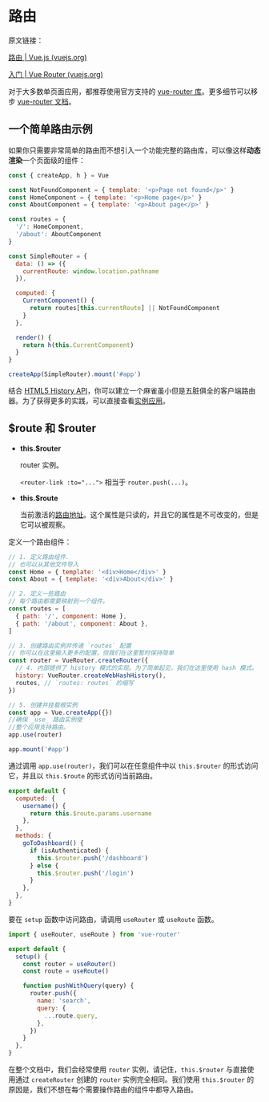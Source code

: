 # 路由

原文链接：

[路由 | Vue.js (vuejs.org)](https://v3.cn.vuejs.org/guide/routing.html)

[入门 | Vue Router (vuejs.org)](https://next.router.vuejs.org/zh/guide/)

对于大多数单页面应用，都推荐使用官方支持的 [vue-router 库](https://github.com/vuejs/vue-router-next)。更多细节可以移步 [vue-router 文档](https://next.router.vuejs.org/)。

## 一个简单路由示例

如果你只需要非常简单的路由而不想引入一个功能完整的路由库，可以像这样**动态渲染**一个页面级的组件：

```js
const { createApp, h } = Vue

const NotFoundComponent = { template: '<p>Page not found</p>' }
const HomeComponent = { template: '<p>Home page</p>' }
const AboutComponent = { template: '<p>About page</p>' }

const routes = {
  '/': HomeComponent,
  '/about': AboutComponent
}

const SimpleRouter = {
  data: () => ({
    currentRoute: window.location.pathname
  }),

  computed: {
    CurrentComponent() {
      return routes[this.currentRoute] || NotFoundComponent
    }
  },

  render() {
    return h(this.CurrentComponent)
  }
}

createApp(SimpleRouter).mount('#app')
```

结合 [HTML5 History API](https://developer.mozilla.org/zh-CN/docs/Web/API/History_API/Working_with_the_History_API)，你可以建立一个麻雀虽小但是五脏俱全的客户端路由器。为了获得更多的实践，可以直接查看[实例应用](https://github.com/phanan/vue-3.0-simple-routing-example)。

## $route 和 $router

- **this.$router**

  router 实例。

  `<router-link :to="...">` 相当于 `router.push(...)`。

- **this.$route**

  当前激活的[路由地址](https://next.router.vuejs.org/zh/api/#routelocationnormalized)。这个属性是只读的，并且它的属性是不可改变的，但是它可以被观察。

定义一个路由组件：

```js
// 1. 定义路由组件.
// 也可以从其他文件导入
const Home = { template: '<div>Home</div>' }
const About = { template: '<div>About</div>' }

// 2. 定义一些路由
// 每个路由都需要映射到一个组件。
const routes = [
  { path: '/', component: Home },
  { path: '/about', component: About },
]

// 3. 创建路由实例并传递 `routes` 配置
// 你可以在这里输入更多的配置，但我们在这里暂时保持简单
const router = VueRouter.createRouter({
  // 4. 内部提供了 history 模式的实现。为了简单起见，我们在这里使用 hash 模式。
  history: VueRouter.createWebHashHistory(),
  routes, // `routes: routes` 的缩写
})

// 5. 创建并挂载根实例
const app = Vue.createApp({})
//确保 _use_ 路由实例使
//整个应用支持路由。
app.use(router)

app.mount('#app')
```

通过调用 `app.use(router)`，我们可以在任意组件中以 `this.$router` 的形式访问它，并且以 `this.$route` 的形式访问当前路由。

```js
export default {
  computed: {
    username() {
      return this.$route.params.username
    },
  },
  methods: {
    goToDashboard() {
      if (isAuthenticated) {
        this.$router.push('/dashboard')
      } else {
        this.$router.push('/login')
      }
    },
  },
}
```

要在 `setup` 函数中访问路由，请调用 `useRouter` 或 `useRoute` 函数。

```js
import { useRouter, useRoute } from 'vue-router'

export default {
  setup() {
    const router = useRouter()
    const route = useRoute()

    function pushWithQuery(query) {
      router.push({
        name: 'search',
        query: {
          ...route.query,
        },
      })
    }
  },
}
```

在整个文档中，我们会经常使用 `router` 实例，请记住，`this.$router` 与直接使用通过 `createRouter` 创建的 `router` 实例完全相同。我们使用 `this.$router` 的原因是，我们不想在每个需要操作路由的组件中都导入路由。

